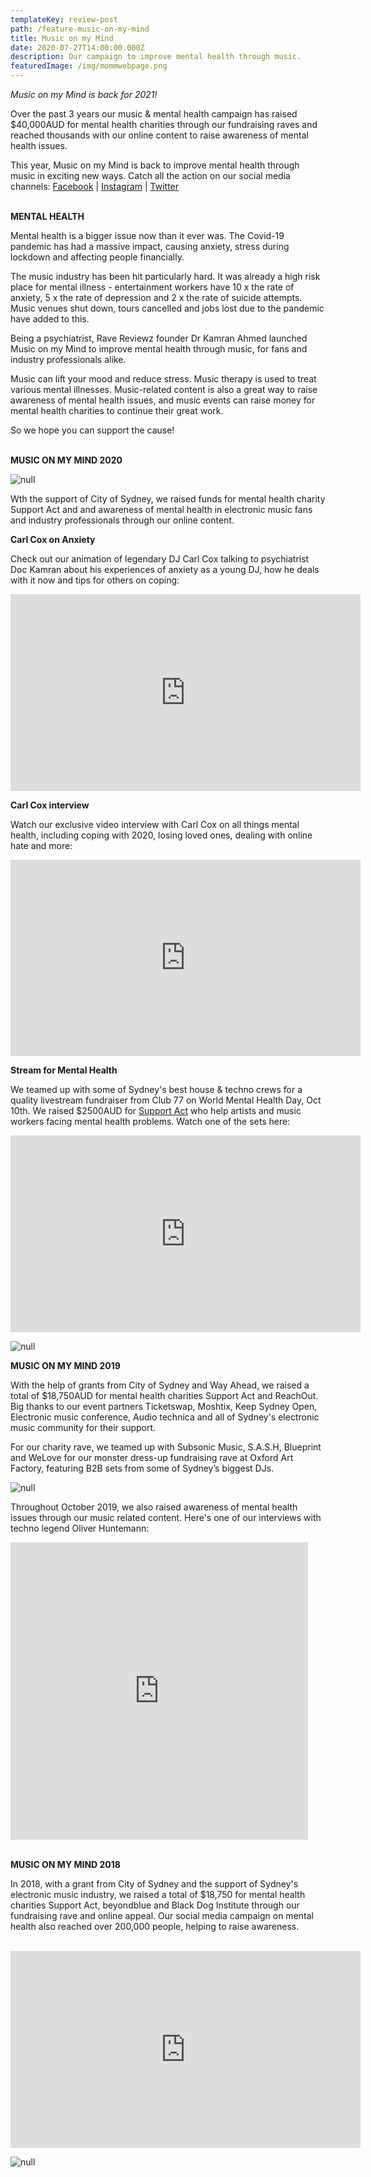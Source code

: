 ```yaml
---
templateKey: review-post
path: /feature-music-on-my-mind
title: Music on my Mind
date: 2020-07-27T14:00:00.000Z
description: Our campaign to improve mental health through music.
featuredImage: /img/mommwebpage.png
---
```

_Music on my Mind is back for 2021!_

Over the past 3 years our music & mental health campaign has raised $40,000AUD for mental health charities through our fundraising raves and reached thousands with our online content to raise awareness of mental health issues.

This year, Music on my Mind is back to improve mental health through music in exciting new ways. Catch all the action on our social media channels: [Facebook](https://www.facebook.com/musiconmymind1) | [Instagram](https://www.instagram.com/musiconmy.mind/) | [Twitter](https://twitter.com/MusiconmyMind7)
<br><br>

**MENTAL HEALTH** 

Mental health is a bigger issue now than it ever was. The Covid-19 pandemic has had a massive impact, causing anxiety, stress during lockdown and affecting people financially.

The music industry has been hit particularly hard. It was already a high risk place for mental illness - entertainment workers have 10 x the rate of anxiety, 5 x the rate of depression and 2 x the rate of suicide attempts. Music venues shut down, tours cancelled and jobs lost due to the pandemic have added to this.

Being a psychiatrist, Rave Reviewz founder Dr Kamran Ahmed launched Music on my Mind to improve mental health through music, for fans and industry professionals alike.

Music can lift your mood and reduce stress. Music therapy is used to treat various mental illnesses. Music-related content is also a great way to raise awareness of mental health issues, and music events can raise money for mental health charities to continue their great work. 

So we hope you can support the cause!
<br><br>

**MUSIC ON MY MIND 2020**

![null](/img/mommwebpage.png)

Wth the support of City of Sydney, we raised funds for mental health charity Support Act and and awareness of mental health in electronic music fans and industry professionals through our online content.

**Carl Cox on Anxiety**

Check out our animation of legendary DJ Carl Cox talking to psychiatrist Doc Kamran about his experiences of anxiety as a young DJ, how he deals with it now and tips for others on coping:

<iframe src="https://www.facebook.com/plugins/video.php?href=https%3A%2F%2Fwww.facebook.com%2Fmusiconmymind1%2Fvideos%2F467651664194996%2F&show_text=0&width=560" width="560" height="315" style="border:none;overflow:hidden" scrolling="no" frameborder="0" allowTransparency="true" allowFullScreen="true"></iframe>

**Carl Cox interview**

Watch our exclusive video interview with Carl Cox on all things mental health, including coping with 2020, losing loved ones, dealing with online hate and more:

<iframe src="https://www.facebook.com/plugins/video.php?height=314&href=https%3A%2F%2Fwww.facebook.com%2Fmusiconmymind1%2Fvideos%2F2537555306542913%2F&show_text=false&width=560" width="560" height="314" style="border:none;overflow:hidden" scrolling="no" frameborder="0" allowTransparency="true" allow="encrypted-media" allowFullScreen="true"></iframe>

**Stream for Mental Health**

We teamed up with some of Sydney's best house & techno crews for a quality livestream fundraiser from Club 77 on World Mental Health Day, Oct 10th. We raised $2500AUD for [Support Act](https://supportact.org.au/) who help artists and music workers facing mental health problems. Watch one of the sets here:

<iframe src="https://www.facebook.com/plugins/video.php?href=https%3A%2F%2Fwww.facebook.com%2Fravereviewz%2Fvideos%2F797373111076182%2F&show_text=0&width=560" width="560" height="315" style="border:none;overflow:hidden" scrolling="no" frameborder="0" allowTransparency="true" allowFullScreen="true"></iframe>

![null](/img/img_3339.png)

**MUSIC ON MY MIND 2019**

With the help of grants from City of Sydney and Way Ahead, we raised a total of $18,750AUD for mental health charities Support Act and ReachOut. Big thanks to our event partners Ticketswap, Moshtix, Keep Sydney Open, Electronic music conference, Audio technica and all of Sydney's electronic music community for their support.

For our charity rave, we teamed up with Subsonic Music, S.A.S.H, Blueprint and WeLove for our monster dress-up fundraising rave at Oxford Art Factory, featuring B2B sets from some of Sydney’s biggest DJs.

![null](/img/momm2019.jpg)

Throughout October 2019, we also raised awareness of mental health issues through our music related content. Here's one of our interviews with techno legend Oliver Huntemann: 

<iframe src="https://www.facebook.com/plugins/video.php?href=https%3A%2F%2Fwww.facebook.com%2Fravereviewz%2Fvideos%2F2486057034781603%2F&show_text=0&width=476" width="476" height="476" style="border:none;overflow:hidden" scrolling="no" frameborder="0" allowTransparency="true" allowFullScreen="true"></iframe>
<br><br>

**MUSIC ON MY MIND 2018**

In 2018, with a grant from City of Sydney and the support of Sydney's electronic music industry, we raised a total of $18,750 for mental health charities Support Act, beyondblue and Black Dog Institute through our fundraising rave and online appeal. Our social media campaign on mental health also reached over 200,000 people, helping to raise awareness.
<br><br> 

<iframe src="https://www.facebook.com/plugins/video.php?href=https%3A%2F%2Fwww.facebook.com%2Fravereviewz%2Fvideos%2F359731594802468%2F&show_text=0&width=560" width="560" height="315" style="border:none;overflow:hidden" scrolling="no" frameborder="0" allowTransparency="true" allowFullScreen="true"></iframe>

![null](/img/event-image.png)
